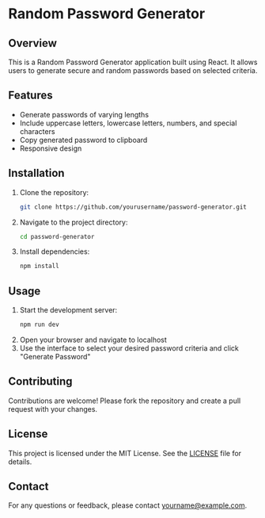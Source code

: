 # Random Password Generator

## Overview

This is a Random Password Generator application built using React. It allows users to generate secure and random passwords based on selected criteria.

## Features

- Generate passwords of varying lengths
- Include uppercase letters, lowercase letters, numbers, and special characters
- Copy generated password to clipboard
- Responsive design

## Installation

1. Clone the repository:
   ```bash
   git clone https://github.com/yourusername/password-generator.git
   ```
2. Navigate to the project directory:
   ```bash
   cd password-generator
   ```
3. Install dependencies:
   ```bash
   npm install
   ```

## Usage

1. Start the development server:
   ```bash
   npm run dev
   ```
2. Open your browser and navigate to localhost
3. Use the interface to select your desired password criteria and click "Generate Password"

## Contributing

Contributions are welcome! Please fork the repository and create a pull request with your changes.

## License

This project is licensed under the MIT License. See the [LICENSE](LICENSE) file for details.

## Contact

For any questions or feedback, please contact [yourname@example.com](mailto:yourname@example.com).
